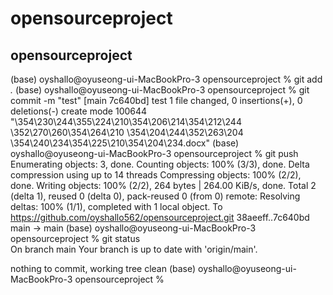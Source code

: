 # opensourceproject
opensourceproject
--------------
(base) oyshallo@oyuseong-ui-MacBookPro-3 opensourceproject % git add *.*
(base) oyshallo@oyuseong-ui-MacBookPro-3 opensourceproject % git commit -m "test"
[main 7c640bd] test
 1 file changed, 0 insertions(+), 0 deletions(-)
 create mode 100644 "\354\230\244\355\224\210\354\206\214\354\212\244 \352\270\260\354\264\210 \354\204\244\352\263\204 \354\240\234\354\225\210\354\204\234.docx"
(base) oyshallo@oyuseong-ui-MacBookPro-3 opensourceproject % git push
Enumerating objects: 3, done.
Counting objects: 100% (3/3), done.
Delta compression using up to 14 threads
Compressing objects: 100% (2/2), done.
Writing objects: 100% (2/2), 264 bytes | 264.00 KiB/s, done.
Total 2 (delta 1), reused 0 (delta 0), pack-reused 0 (from 0)
remote: Resolving deltas: 100% (1/1), completed with 1 local object.
To https://github.com/oyshallo562/opensourceproject.git
   38aeeff..7c640bd  main -> main
(base) oyshallo@oyuseong-ui-MacBookPro-3 opensourceproject % git status          
On branch main
Your branch is up to date with 'origin/main'.

nothing to commit, working tree clean
(base) oyshallo@oyuseong-ui-MacBookPro-3 opensourceproject % 